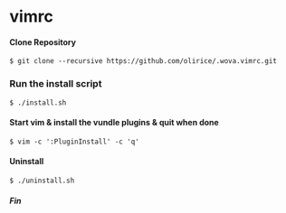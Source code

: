 # vimrc

#### Clone Repository
`$ git clone --recursive https://github.com/olirice/.wova.vimrc.git`


### Run the install script
`$ ./install.sh`

#### Start vim & install the vundle plugins & quit when done
`$ vim -c ':PluginInstall' -c 'q'`


#### Uninstall
`$ ./uninstall.sh`

##### Fin

